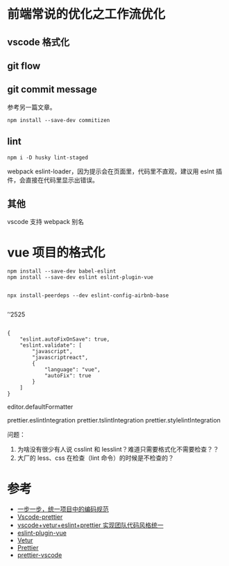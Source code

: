 # 前端常说的优化之工作流优化

## vscode 格式化

## git flow

## git commit message

参考另一篇文章。

```shell
npm install --save-dev commitizen
```

## lint

```shell
npm i -D husky lint-staged
```

webpack eslint-loader，因为提示会在页面里，代码里不直观，建议用 eslnt 插件，会直接在代码里显示出错误。

## 其他

vscode 支持 webpack 别名

# vue 项目的格式化

```
npm install --save-dev babel-eslint
npm install --save-dev eslint eslint-plugin-vue


npx install-peerdeps --dev eslint-config-airbnb-base


```

’‘2525

```

{
    "eslint.autoFixOnSave": true,
    "eslint.validate": [
        "javascript",
        "javascriptreact",
        {
            "language": "vue",
            "autoFix": true
        }
    ]
}

```

editor.defaultFormatter

prettier.eslintIntegration
prettier.tslintIntegration
prettier.stylelintIntegration

问题：

1. 为啥没有很少有人说 csslint 和 lesslint？难道只需要格式化不需要检查？？
2. 大厂的 less、css 在检查（lint 命令）的时候是不检查的？

# 参考

- [一步一步，统一项目中的编码规范](https://juejin.im/post/5cbfde7c5188250a7d6ddcd1)
- [Vscode-prettier](https://marketplace.visualstudio.com/items?itemName=esbenp.prettier-vscode)
- [vscode+vetur+eslint+prettier 实现团队代码风格统一](https://trainspott.in/2018/12/07/vscode+vetur+eslint+prettier%E5%AE%9E%E7%8E%B0%E5%9B%A2%E9%98%9F%E4%BB%A3%E7%A0%81%E9%A3%8E%E6%A0%BC%E7%BB%9F%E4%B8%80/)
- [eslint-plugin-vue](https://eslint.vuejs.org/)
- [Vetur](https://vuejs.github.io/vetur/linting-error.html#error-checking)
- [Prettier](https://prettier.io/docs/en/comparison.html)
- [prettier-vscode](https://marketplace.visualstudio.com/items?itemName=esbenp.prettier-vscode)
